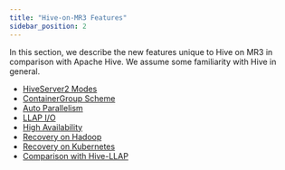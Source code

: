 ```yaml
---
title: "Hive-on-MR3 Features"
sidebar_position: 2
---
```


In this section, we describe the new features unique to Hive on MR3
in comparison with Apache Hive.
We assume some familiarity with Hive in general.

* [HiveServer2 Modes](./hiveserver2)
* [ContainerGroup Scheme](./containergroup-scheme)
* [Auto Parallelism](./auto-parallelism)
* [LLAP I/O](./llap-io)
* [High Availability](./high-availability)
* [Recovery on Hadoop](./recovery)
* [Recovery on Kubernetes](./recovery-k8s)
* [Comparison with Hive-LLAP](./comparison-llap)

